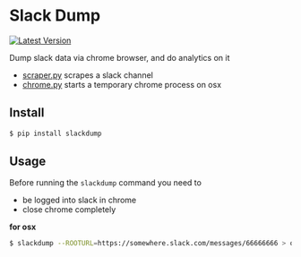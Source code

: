 # Slack Dump

[![Latest Version](https://img.shields.io/pypi/v/slackdump.svg)](https://pypi.python.org/pypi/slackdump)

Dump slack data via chrome browser, and do analytics on it

* [scraper.py](slackdump/scraper.py) scrapes a slack channel
* [chrome.py](slackdump/chrome.py) starts a temporary chrome process on osx


## Install

```bash
$ pip install slackdump
```

## Usage

Before running the `slackdump` command you need to

* be logged into slack in chrome
* close chrome completely

**for osx**

```bash
$ slackdump --ROOTURL=https://somewhere.slack.com/messages/66666666 > output.json
```

